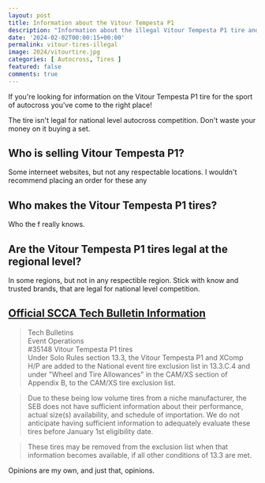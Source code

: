 ```yaml
---
layout: post
title: Information about the Vitour Tempesta P1
description: "Information about the illegal Vitour Tempesta P1 tire and why they shouldn't be used"
date: '2024-02-02T00:00:15+00:00'
permalink: vitour-tires-illegal
image: 2024/vitourtire.jpg
categories: [ Autocross, Tires ]
featured: false
comments: true
---
```

If you're looking for information on the Vitour Tempesta P1 tire for the sport of autocross you've come to the right place!

The tire isn't legal for national level autocross competition. Don't waste your money on it buying a set. 

## Who is selling Vitour Tempesta P1?
Some interneet websites, but not any respectable locations. I wouldn't recommend placing an order for these any

## Who makes the Vitour Tempesta P1 tires?
Who the f really knows. 

## Are the Vitour Tempesta P1 tires legal at the regional level?
In some regions, but not in any respectible region. Stick with know and trusted brands, that are legal for national level competition. 


## [Official SCCA Tech Bulletin Information](https://cdn.connectsites.net/user_files/scca/downloads/000/070/227/seb_10_28_23mt.pdf?1700513108)

> Tech Bulletins  
> Event Operations  
> #35148 Vitour Tempesta P1 tires  
> Under Solo Rules section 13.3, the Vitour Tempesta P1 and XComp H/P are added to the National event tire exclusion list in 13.3.C.4 and under "Wheel and Tire Allowances" in the CAM/XS section of Appendix B, to the CAM/XS tire exclusion list.  

> Due to these being low volume tires from a niche manufacturer, the SEB does not have sufficient information about their performance, actual size(s) availability, and schedule of importation. We do not anticipate having sufficient information to adequately evaluate these tires before January 1st eligibility date.  

> These tires may be removed from the exclusion list when that information becomes available, if all other conditions of 13.3 are met.


Opinions are my own, and just that, opinions. 
